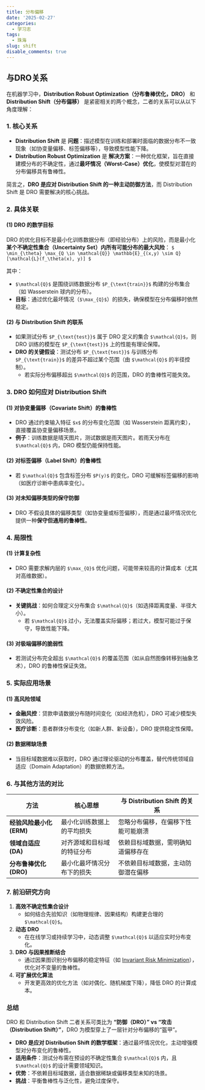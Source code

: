 ```yaml
---
title: 分布偏移
date: '2025-02-27'
categories:
  - 学习志
tags:
  - 珠海
slug: shift
disable_comments: true
---
```





## 与DRO关系

在机器学习中，**Distribution Robust Optimization（分布鲁棒优化，DRO）** 和 **Distribution Shift（分布偏移）** 是紧密相关的两个概念，二者的关系可以从以下角度理解：

### **1. 核心关系**
- **Distribution Shift** 是 **问题**：描述模型在训练和部署时面临的数据分布不一致现象（如协变量偏移、标签偏移等），导致模型性能下降。
- **Distribution Robust Optimization** 是 **解决方案**：一种优化框架，旨在直接建模分布的不确定性，通过**最坏情况（Worst-Case）优化**，使模型对潜在的分布偏移具有鲁棒性。

简言之，**DRO 是应对 Distribution Shift 的一种主动防御方法**，而 Distribution Shift 是 DRO 需要解决的核心挑战。

### **2. 具体关联**
#### **(1) DRO 的数学目标**
DRO 的优化目标不是最小化训练数据分布（即经验分布）上的风险，而是最小化**某个不确定性集合（Uncertainty Set）内所有可能分布的最大风险**：
`$
\min_{\theta} \max_{Q \in \mathcal{Q}} \mathbb{E}_{(x,y) \sim Q} [\mathcal{L}(f_\theta(x), y)]
$`


其中：

- `$\mathcal{Q}$` 是围绕训练数据分布 `$P_{\text{train}}$` 构建的分布集合（如 Wasserstein 球内的分布）。
- **目标**：通过优化最坏情况（`$\max_{Q}$`）的损失，确保模型在分布偏移时依然稳定。

#### **(2) 与 Distribution Shift 的联系**
- 如果测试分布 `$P_{\text{test}}$` 属于 DRO 定义的集合 `$\mathcal{Q}$`，则 DRO 训练的模型在 `$P_{\text{test}}$` 上的性能有理论保障。
- **DRO 的关键假设**：测试分布 `$P_{\text{test}}$` 与训练分布 `$P_{\text{train}}$` 的差异不超过某个范围（由 `$\mathcal{Q}$` 的半径控制）。  
  - 若实际分布偏移超出 `$\mathcal{Q}$` 的范围，DRO 的鲁棒性可能失效。




### **3. DRO 如何应对 Distribution Shift**
#### **(1) 对协变量偏移（Covariate Shift）的鲁棒性**
- DRO 通过约束输入特征 `$x$` 的分布变化范围（如 Wasserstein 距离约束），直接覆盖协变量偏移场景。
- **例子**：训练数据是晴天图片，测试数据是雨天图片。若雨天分布在 `$\mathcal{Q}$` 内，DRO 模型仍能保持性能。

#### **(2) 对标签偏移（Label Shift）的鲁棒性**
- 若 `$\mathcal{Q}$` 包含标签分布 `$P(y)$` 的变化，DRO 可缓解标签偏移的影响（如医疗诊断中患病率变化）。

#### **(3) 对未知偏移类型的保守防御**
- DRO 不假设具体的偏移类型（如协变量或标签偏移），而是通过最坏情况优化提供一种**保守但通用的鲁棒性**。



### **4. 局限性**
#### **(1) 计算复杂性**
- DRO 需要求解内层的 `$\max_{Q}$` 优化问题，可能带来较高的计算成本（尤其对高维数据）。

#### **(2) 不确定性集合的设计**
- **关键挑战**：如何合理定义分布集合 `$\mathcal{Q}$`（如选择距离度量、半径大小）。  
  - 若 `$\mathcal{Q}$` 过小，无法覆盖实际偏移；若过大，模型可能过于保守，导致性能下降。

#### **(3) 对极端偏移的脆弱性**
- 若测试分布完全超出 `$\mathcal{Q}$` 的覆盖范围（如从自然图像转移到抽象艺术），DRO 的鲁棒性保证失效。



### **5. 实际应用场景**
#### **(1) 高风险领域**
- **金融风控**：贷款申请数据分布随时间变化（如经济危机），DRO 可减少模型失效风险。
- **医疗诊断**：患者群体分布变化（如新人群、新设备），DRO 提供稳定性保障。

#### **(2) 数据稀缺场景**
- 当目标域数据难以获取时，DRO 通过理论驱动的分布覆盖，替代传统领域自适应（Domain Adaptation）的数据依赖方法。



### **6. 与其他方法的对比**
| **方法**                 | **核心思想**               | **与 Distribution Shift 的关系**   |
| ------------------------ | -------------------------- | ---------------------------------- |
| **经验风险最小化 (ERM)** | 最小化训练数据上的平均损失 | 忽略分布偏移，在偏移下性能可能崩溃 |
| **领域自适应 (DA)**      | 对齐源域和目标域的特征分布 | 依赖目标域数据，需明确知道偏移存在 |
| **分布鲁棒优化 (DRO)**   | 最小化最坏情况分布下的损失 | 不依赖目标域数据，主动防御潜在偏移 |



### **7. 前沿研究方向**
1. **高效不确定性集合设计**  
   - 如何结合先验知识（如物理规律、因果结构）构建更合理的 `$\mathcal{Q}$`。
2. **动态 DRO**  
   - 在在线学习或持续学习中，动态调整 `$\mathcal{Q}$` 以适应实时分布变化。
3. **DRO 与因果推断结合**  
   - 通过因果图识别分布偏移的稳定特征（如 [Invariant Risk Minimization](https://arxiv.org/abs/1907.02893)），优化对不变量的鲁棒性。
4. **可扩展优化算法**  
   - 开发更高效的优化方法（如对偶化、随机梯度下降），降低 DRO 的计算成本。



### **总结**
DRO 和 Distribution Shift 二者关系可类比为 **“防御（DRO）” vs “攻击（Distribution Shift）”**，DRO 为模型穿上了一层针对分布偏移的“盔甲”。

- **DRO 是应对 Distribution Shift 的数学框架**：通过最坏情况优化，主动增强模型对分布变化的鲁棒性。
- **适用条件**：测试分布需在预设的不确定性集合 `$\mathcal{Q}$` 内，且 `$\mathcal{Q}$` 的设计需要领域知识。
- **优势**：不依赖目标域数据，适合数据稀缺或偏移类型未知的场景。
- **挑战**：平衡鲁棒性与泛化性，避免过度保守。


